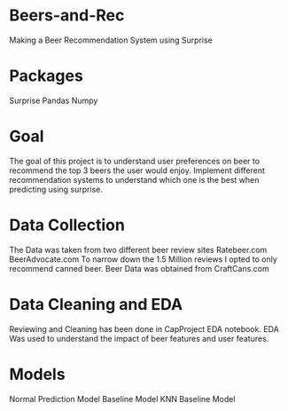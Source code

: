 # Beers-and-Rec
Making a Beer Recommendation System using Surprise

# Packages
Surprise
Pandas
Numpy

# Goal
The goal of this project is to understand user preferences on beer to recommend the top 3 beers the user would enjoy.
Implement different recommendation systems to understand which one is the best when predicting using surprise.

# Data Collection
The Data was taken from two different beer review sites
Ratebeer.com
BeerAdvocate.com
To narrow down the 1.5 Million reviews I opted to only recommend canned beer. Beer Data was obtained from
CraftCans.com

# Data Cleaning and EDA
Reviewing and Cleaning has been done in CapProject EDA notebook. 
EDA Was used to understand the impact of beer features and user features.

# Models
Normal Prediction Model
Baseline Model
KNN Baseline Model

